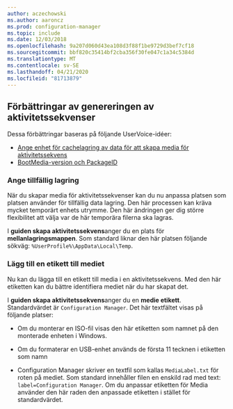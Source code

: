 ```yaml
---
author: aczechowski
ms.author: aaroncz
ms.prod: configuration-manager
ms.topic: include
ms.date: 12/03/2018
ms.openlocfilehash: 9a207d060d43ea108d3f88f1be9729d3bef7cf18
ms.sourcegitcommit: bbf820c35414bf2cba356f30fe047c1a34c5384d
ms.translationtype: MT
ms.contentlocale: sv-SE
ms.lasthandoff: 04/21/2020
ms.locfileid: "81713879"
---
```

## <a name="improvements-to-task-sequence-media-creation"></a><a name="bkmk_tsmedia"></a>Förbättringar av genereringen av aktivitetssekvenser 
<!--1359388-->

Dessa förbättringar baseras på följande UserVoice-idéer:  
- [Ange enhet för cachelagring av data för att skapa media för aktivitetssekvens](https://configurationmanager.uservoice.com/forums/300492-ideas/suggestions/34061488-specify-drive-to-cache-data-for-creating-task-sequ)  
- [BootMedia-version och PackageID](https://configurationmanager.uservoice.com/forums/300492-ideas/suggestions/32117215-bootmedia-version-and-packageid)  


### <a name="specify-temporary-storage"></a>Ange tillfällig lagring

När du skapar media för aktivitetssekvenser kan du nu anpassa platsen som platsen använder för tillfällig data lagring. Den här processen kan kräva mycket temporärt enhets utrymme. Den här ändringen ger dig större flexibilitet att välja var de här temporära filerna ska lagras. 

I **guiden skapa aktivitetssekvens**anger du en plats för **mellanlagringsmappen**. Som standard liknar den här platsen följande sökväg: `%UserProfile%\AppData\Local\Temp`.


### <a name="add-a-label-to-the-media"></a>Lägg till en etikett till mediet

Nu kan du lägga till en etikett till media i en aktivitetssekvens. Med den här etiketten kan du bättre identifiera mediet när du har skapat det.

I **guiden skapa aktivitetssekvens**anger du en **medie etikett**. Standardvärdet är `Configuration Manager`. Det här textfältet visas på följande platser:  

- Om du monterar en ISO-fil visas den här etiketten som namnet på den monterade enheten i Windows.  

- Om du formaterar en USB-enhet används de första 11 tecknen i etiketten som namn  

- Configuration Manager skriver en textfil som kallas `MediaLabel.txt` för roten på mediet. Som standard innehåller filen en enskild rad med text: `label=Configuration Manager`. Om du anpassar etiketten för Media använder den här raden den anpassade etiketten i stället för standardvärdet.  


